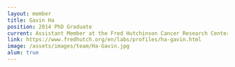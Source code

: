 ```yaml
---
layout: member
title: Gavin Ha
position: 2014 PhD Graduate
current: Assistant Member at the Fred Hutchinson Cancer Research Center
link: https://www.fredhutch.org/en/labs/profiles/ha-gavin.html
image: /assets/images/team/Ha-Gavin.jpg
alum: true
---
```


